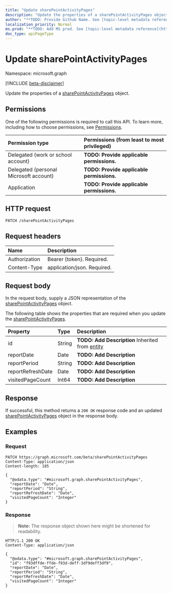```yaml
---
title: "Update sharePointActivityPages"
description: "Update the properties of a sharePointActivityPages object."
author: "**TODO: Provide Github Name. See [topic-level metadata reference](https://msgo.azurewebsites.net/add/document/guidelines/metadata.html#topic-level-metadata)**"
localization_priority: Normal
ms.prod: "**TODO: Add MS prod. See [topic-level metadata reference](https://msgo.azurewebsites.net/add/document/guidelines/metadata.html#topic-level-metadata)**"
doc_type: apiPageType
---
```


# Update sharePointActivityPages
Namespace: microsoft.graph

[!INCLUDE [beta-disclaimer](../../includes/beta-disclaimer.md)]

Update the properties of a [sharePointActivityPages](../resources/sharepointactivitypages.md) object.

## Permissions
One of the following permissions is required to call this API. To learn more, including how to choose permissions, see [Permissions](/graph/permissions-reference).

|Permission type|Permissions (from least to most privileged)|
|:---|:---|
|Delegated (work or school account)|**TODO: Provide applicable permissions.**|
|Delegated (personal Microsoft account)|**TODO: Provide applicable permissions.**|
|Application|**TODO: Provide applicable permissions.**|

## HTTP request

<!-- {
  "blockType": "ignored"
}
-->
``` http
PATCH /sharePointActivityPages
```

## Request headers
|Name|Description|
|:---|:---|
|Authorization|Bearer {token}. Required.|
|Content-Type|application/json. Required.|

## Request body
In the request body, supply a JSON representation of the [sharePointActivityPages](../resources/sharepointactivitypages.md) object.

The following table shows the properties that are required when you update the [sharePointActivityPages](../resources/sharepointactivitypages.md).

|Property|Type|Description|
|:---|:---|:---|
|id|String|**TODO: Add Description** Inherited from [entity](../resources/entity.md)|
|reportDate|Date|**TODO: Add Description**|
|reportPeriod|String|**TODO: Add Description**|
|reportRefreshDate|Date|**TODO: Add Description**|
|visitedPageCount|Int64|**TODO: Add Description**|



## Response

If successful, this method returns a `200 OK` response code and an updated [sharePointActivityPages](../resources/sharepointactivitypages.md) object in the response body.

## Examples

### Request
<!-- {
  "blockType": "request",
  "name": "update_sharepointactivitypages"
}
-->
``` http
PATCH https://graph.microsoft.com/beta/sharePointActivityPages
Content-Type: application/json
Content-length: 185

{
  "@odata.type": "#microsoft.graph.sharePointActivityPages",
  "reportDate": "Date",
  "reportPeriod": "String",
  "reportRefreshDate": "Date",
  "visitedPageCount": "Integer"
}
```


### Response
>**Note:** The response object shown here might be shortened for readability.
<!-- {
  "blockType": "response",
  "truncated": true
}
-->
``` http
HTTP/1.1 200 OK
Content-Type: application/json

{
  "@odata.type": "#microsoft.graph.sharePointActivityPages",
  "id": "f93dffde-ffde-f93d-deff-3df9deff3df9",
  "reportDate": "Date",
  "reportPeriod": "String",
  "reportRefreshDate": "Date",
  "visitedPageCount": "Integer"
}
```

